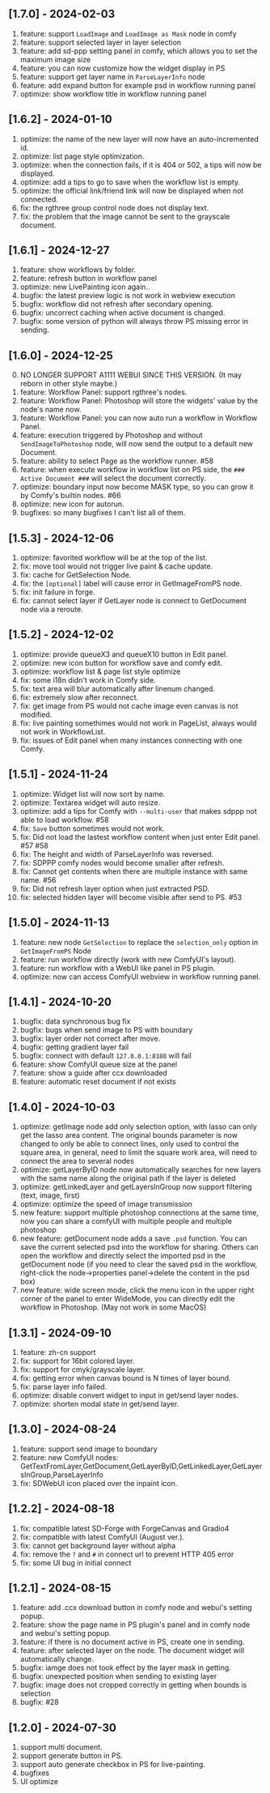 ## [1.7.0] - 2024-02-03
1. feature: support `LoadImage` and `LoadImage as Mask` node in comfy
2. feature: support selected layer in layer selection
3. feature: add sd-ppp setting panel in comfy, which allows you to set the maximum image size
4. feature: you can now customize how the widget display in PS
5. feature: support get layer name in `ParseLayerInfo` node
6. feature: add expand button for example psd in workflow running panel
7. optimize: show workflow title in workflow running panel


## [1.6.2] - 2024-01-10
1. optimize: the name of the new layer will now have an auto-incremented id.
2. optimize: list page style optimization.
3. optimize: when the connection fails, if it is 404 or 502, a tips will now be displayed.
4. optimize: add a tips to go to save when the workflow list is empty.
5. optimize: the official link/friend link will now be displayed when not connected.
6. fix: the rgthree group control node does not display text.
7. fix: the problem that the image cannot be sent to the grayscale document.

## [1.6.1] - 2024-12-27
1. feature: show workflows by folder.
2. feature: refresh button in workflow panel
3. optimize: new LivePainting icon again..
4. bugfix: the latest preview logic is not work in webview execution
5. bugfix: workflow did not refresh after secondary opening.
6. bugfix: uncorrect caching when active document is changed.
7. bugfix: some version of python will always throw PS missing error in sending.

## [1.6.0] - 2024-12-25
0. NO LONGER SUPPORT A1111 WEBUI SINCE THIS VERSION. (It may reborn in other style maybe.)
1. feature: Workflow Panel: support rgthree's nodes.
2. feature: Workflow Panel: Photoshop will store the widgets' value by the node's name now.
3. feature: Workflow Panel: you can now auto run a workflow in Workflow Panel.
4. feature: execution triggered by Photoshop and without `SendImageToPhotoshop` node, will now send the output to a default new Document.
5. feature: ability to select Page as the workflow runner. #58
6. feature: when execute workflow in workflow list on PS side, the `### Active Document ###` will select the document correctly.
7. optimize: boundary input now become MASK type, so you can grow it by Comfy's builtin nodes. #66
8. optimize: new icon for autorun.
9. bugfixes: so many bugfixes I can't list all of them.

## [1.5.3] - 2024-12-06
1. optimize: favorited workflow will be at the top of the list.
2. fix: move tool would not trigger live paint & cache update.
3. fix: cache for GetSelection Node.
4. fix: the `[optional]` label will cause error in GetImageFromPS node.
5. fix: init failure in forge.
6. fix: cannot select layer if GetLayer node is connect to GetDocument node via a reroute.

## [1.5.2] - 2024-12-02
1. optimize: provide queueX3 and queueX10 button in Edit panel.
2. optimize: new icon button for workflow save and comfy edit.
3. optimize: workflow list & page list style optimize
4. fix: some i18n didn't work in Comfy side.
5. fix: text area will blur automatically after linenum changed.
6. fix: extremely slow after reconnect.
7. fix: get image from PS would not cache image even canvas is not modified.
8. fix: live painting somethimes would not work in PageList, always would not work in WorkflowList.
9. fix: issues of Edit panel when many instances connecting with one Comfy.

## [1.5.1] - 2024-11-24
1. optimize: Widget list will now sort by name.
2. optimize: Textarea widget will auto resize.
3. optimize: add a tips for Comfy with `--multi-user` that makes sdppp not able to load workflow. #58
4. fix: `Save` button sometimes would not work.
5. fix: Did not load the lastest workflow content when just enter Edit panel. #57 #58
6. fix: The height and width of ParseLayerInfo was reversed.
7. fix: SDPPP comfy nodes would become smaller after refresh.
8. fix: Cannot get contents when there are multiple instance with same name. #56
9. fix: Did not refresh layer option when just extracted PSD.
10. fix: selected hidden layer will become visible after send to PS. #53


## [1.5.0] - 2024-11-13
1. feature: new node `GetSelection` to replace the `selection_only` option in `GetImageFromPS` Node
2. feature: run workflow directly (work with new ComfyUI's layout).
3. feature: run workflow with a WebUI like panel in PS plugin.
4. optimize: now can access ComfyUI webview in workflow running panel.

## [1.4.1] - 2024-10-20
1. bugfix: data synchronous bug fix
2. bugfix: bugs when send image to PS with boundary
3. bugfix: layer order not correct after move.
4. bugfix: getting gradient layer fail
5. bugfix: connect with default `127.0.0.1:8188` will fail
6. feature: show ComfyUI queue size at the panel
7. feature: show a guide after ccx downloaded
8. feature: automatic reset document if not exists

## [1.4.0] - 2024-10-03
1. optimize: getImage node add only selection option, with lasso can only get the lasso area content. The original bounds parameter is now changed to only be able to connect lines, only used to control the square area, in general, need to limit the square work area, will need to connect the area to several nodes
2. optimize: getLayerByID node now automatically searches for new layers with the same name along the original path if the layer is deleted
3. optimize: getLinkedLayer and getLayersInGroup now support filtering (text, image, first)
4. optimize: optimize the speed of image transmission
5. new feature: support multiple photoshop connections at the same time, now you can share a comfyUI with multiple people and multiple photoshop
6. new feature: getDocument node adds a save `.psd` function. You can save the current selected psd into the workflow for sharing. Others can open the workflow and directly select the imported psd in the getDocument node (if you need to clear the saved psd in the workflow, right-click the node->properties panel->delete the content in the psd box)
7. new feature: wide screen mode, click the menu icon in the upper right corner of the panel to enter WideMode, you can directly edit the workflow in Photoshop. (May not work in some MacOS)

## [1.3.1] - 2024-09-10
1. feature: zh-cn support
2. fix: support for 16bit colored layer.
2. fix: support for cmyk/grayscale layer.
2. fix: getting error when canvas bound is N times of layer bound.
3. fix: parse layer info failed.
4. optimize: disable convert widget to input in get/send layer nodes.
5. optimize: shorten modal state in get/send layer.

## [1.3.0] - 2024-08-24
1. feature: support send image to boundary
2. feature: new ComfyUI nodes: GetTextFromLayer,GetDocument,GetLayerByID,GetLinkedLayer,GetLayersInGroup,ParseLayerInfo
2. fix: SDWebUI icon placed over the inpaint icon.

## [1.2.2] - 2024-08-18
1. fix: compatible latest SD-Forge with ForgeCanvas and Gradio4
2. fix: compatible with latest ComfyUI (August ver.).
3. fix: cannot get background layer without alpha
4. fix: remove the `?` and `#` in connect url to prevent HTTP 405 error
5. fix: some UI bug in initial connect

## [1.2.1] - 2024-08-15
1. feature: add .ccx download button in comfy node and webui's setting popup.
2. feature: show the page name in PS plugin's panel and in comfy node and webui's setting popup.
3. feature: if there is no document active in PS, create one in sending.
4. feature: after selected layer on the node. The document widget will automatically change.
5. bugfix: iamge does not took effect by the layer mask in getting.
6. bugfix: unexpected position when sending to existing layer
7. bugfix: image does not cropped correctly in getting when bounds is selection
8. bugfix: #28


## [1.2.0] - 2024-07-30
1. support multi document.
2. support generate button in PS.
3. support auto generate checkbox in PS for live-painting.
4. bugfixes
5. UI optimize

